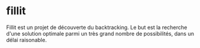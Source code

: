 # fillit
Fillit est un projet de découverte du backtracking. Le but est la recherche d'une solution optimale parmi un très grand nombre de possibilités, dans un délai raisonable. 
